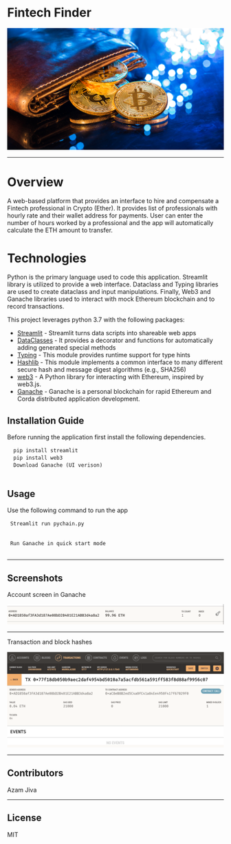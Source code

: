 # Fintech Finder

![Finanl Planning](image_fintech.png)

-----------
# Overview

A web-based platform that provides an interface to hire and compensate a Fintech professional in Crypto (Ether). It provides list of professionals with hourly rate and their wallet address for payments. User can enter the number of hours worked by a professional and the app will automatically calculate the ETH amount to transfer. 

# Technologies

Python is the primary language used to code this application. Streamlit library is utilized to provide a web interface. Dataclass and Typing libraries are used to create dataclass and input manipulations. Finally, Web3 and Ganache libraries used to interact with mock Ethereum blockchain and to record transactions.

This project leverages python 3.7 with the following packages:

* [Streamlit](https://docs.streamlit.io/library/get-started) - Streamlit turns data scripts into shareable web apps
* [DataClasses](https://docs.python.org/3/library/dataclasses.html) - It provides a decorator and functions for automatically adding generated special methods 
* [Typing](https://docs.python.org/3/library/typing.html) -  This module provides runtime support for type hints
* [Hashlib](https://docs.python.org/3/library/pathlib.html) - This module implements a common interface to many different secure hash and message digest algorithms (e.g., SHA256)
* [web3](https://pypi.org/project/web3/) - A Python library for interacting with Ethereum, inspired by web3.js.
* [Ganache](https://trufflesuite.com/docs/ganache/) - Ganache is a personal blockchain for rapid Ethereum and Corda distributed application development. 

## Installation Guide

Before running the application first install the following dependencies.

```python
  pip install streamlit
  pip install web3
  Download Ganache (UI verison)
  
```

## Usage

Use the following command to run the app

```git to the directory and type
 Streamlit run pychain.py
 
```

```Desktop
 Run Ganache in quick start mode
 
```

---
## Screenshots
Account screen in Ganache

![Finanl Planning1](account_screen.png)

----
Transaction and block hashes 


![Finanl Planning2](Transaction-screen.png)


----

## Contributors

Azam Jiva

---

## License

MIT
